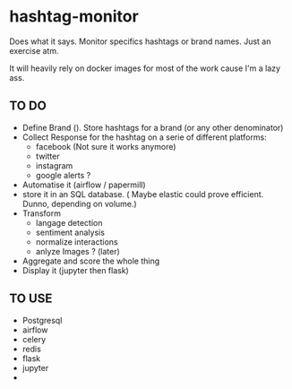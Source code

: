 # hashtag-monitor
Does what it says.
Monitor specifics hashtags or brand names.
Just an exercise atm.

It will heavily rely on docker images for most of the work cause I'm a lazy ass.

## TO DO

- Define Brand (). Store hashtags for a brand (or any other denominator)
- Collect Response for the hashtag on a serie of different platforms:
    - facebook (Not sure it works anymore)
    - twitter
    - instagram
    - google alerts ?
- Automatise it (airflow / papermill)
- store it in an SQL database. ( Maybe elastic could prove efficient. Dunno, depending on volume.)
- Transform
    - langage detection
    - sentiment analysis
    - normalize interactions
    - anlyze Images ? (later)
- Aggregate and score the whole thing
- Display it (jupyter then flask)

## TO USE

- Postgresql
- airflow
- celery
- redis
- flask
- jupyter 
-
